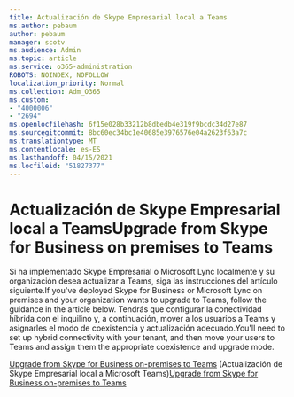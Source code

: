 ```yaml
---
title: Actualización de Skype Empresarial local a Teams
ms.author: pebaum
author: pebaum
manager: scotv
ms.audience: Admin
ms.topic: article
ms.service: o365-administration
ROBOTS: NOINDEX, NOFOLLOW
localization_priority: Normal
ms.collection: Adm_O365
ms.custom:
- "4000006"
- "2694"
ms.openlocfilehash: 6f15e028b33212b8dbedb4e319f9bcdc34d27e87
ms.sourcegitcommit: 8bc60ec34bc1e40685e3976576e04a2623f63a7c
ms.translationtype: MT
ms.contentlocale: es-ES
ms.lasthandoff: 04/15/2021
ms.locfileid: "51827377"
---
```

# <a name="upgrade-from-skype-for-business-on-premises-to-teams"></a><span data-ttu-id="8ec65-102">Actualización de Skype Empresarial local a Teams</span><span class="sxs-lookup"><span data-stu-id="8ec65-102">Upgrade from Skype for Business on premises to Teams</span></span>

<span data-ttu-id="8ec65-103">Si ha implementado Skype Empresarial o Microsoft Lync localmente y su organización desea actualizar a Teams, siga las instrucciones del artículo siguiente.</span><span class="sxs-lookup"><span data-stu-id="8ec65-103">If you've deployed Skype for Business or Microsoft Lync on premises and your organization wants to upgrade to Teams, follow the guidance in the article below.</span></span> <span data-ttu-id="8ec65-104">Tendrás que configurar la conectividad híbrida con el inquilino y, a continuación, mover a los usuarios a Teams y asignarles el modo de coexistencia y actualización adecuado.</span><span class="sxs-lookup"><span data-stu-id="8ec65-104">You'll need to set up hybrid connectivity with your tenant, and then move your users to Teams and assign them the appropriate coexistence and upgrade mode.</span></span> 

<span data-ttu-id="8ec65-105">[Upgrade from Skype for Business on-premises to Teams](https://docs.microsoft.com/MicrosoftTeams/upgrade-to-teams-execute-skypeforbusinesshybridonprem) (Actualización de Skype Empresarial local a Microsoft Teams)</span><span class="sxs-lookup"><span data-stu-id="8ec65-105">[Upgrade from Skype for Business on-premises to Teams](https://docs.microsoft.com/MicrosoftTeams/upgrade-to-teams-execute-skypeforbusinesshybridonprem)</span></span>

